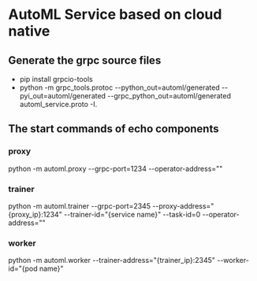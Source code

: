 # AutoML Service based on cloud native

## Generate the grpc source files

- pip install grpcio-tools
- python -m grpc_tools.protoc  --python_out=automl/generated --pyi_out=automl/generated --grpc_python_out=automl/generated automl_service.proto -I.

## The start commands of echo components

### proxy
python -m automl.proxy --grpc-port=1234 --operator-address=""

### trainer
python -m automl.trainer --grpc-port=2345 --proxy-address="{proxy_ip}:1234" --trainer-id="{service name}" --task-id=0 --operator-address=""
### worker
python -m automl.worker --trainer-address="{trainer_ip}:2345" --worker-id="{pod name}"
